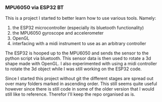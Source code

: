 ### MPU6050 via ESP32 BT

This is a project I started to better learn how to use various tools.
Namely: 
1. the ESP32 microcontroller (especially its bluetooth functionality)
2. the MPU6050 gyroscope and accelerometer
3. OpenGL
4. interfacing with a midi instrument to use as an arbitrary controller

The ESP32 is hooped up to the MPU6050 and sends the sensor to the python script via bluetooth. This sensor data is then used to rotate a 3d shape made with OpenGL. I also experimented with using a midi controller to rotate the 3d object while I was still working on the ESP32 code.

Since I started this project without git the different stages are spread out over many folders marked in ascending order. This still seems quite useful however since there is still code in some of the older version that I would still like to reference. Therefor I'll keep the repo organised as is.